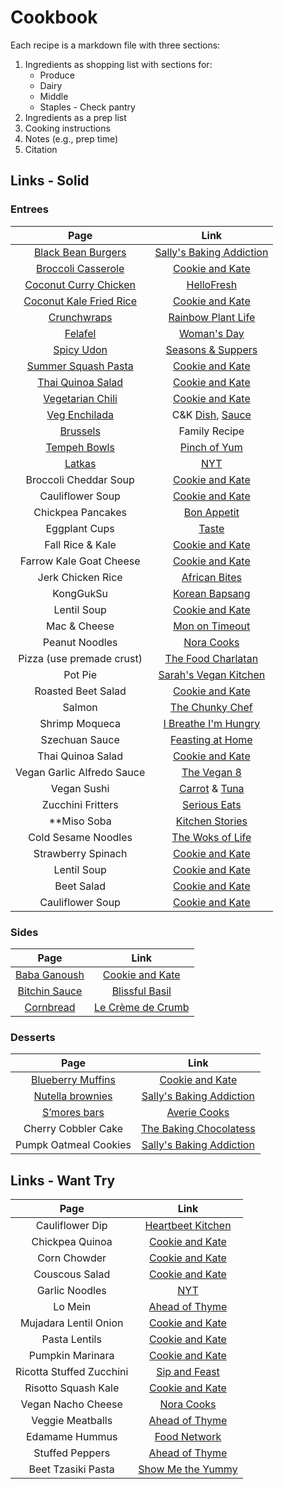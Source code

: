 # Cookbook

Each recipe is a markdown file with three sections:

1. Ingredients as shopping list with sections for:
    - Produce
    - Dairy
    - Middle
    - Staples - Check pantry
2. Ingredients as a prep list
3. Cooking instructions
4. Notes (e.g., prep time)
5. Citation

## Links - Solid

### Entrees

| Page | Link |
| :--: | :--: |
| [Black Bean Burgers](./1_Entrees/BlackBeanBurgers.md) | [Sally's Baking Addiction](https://sallysbakingaddiction.com/best-black-bean-burgers/) |
| [Broccoli Casserole](./1_Entrees/BroccoliQuinoaCassarole.md) | [Cookie and Kate](https://cookieandkate.com/better-broccoli-casserole-recipe/) |
| [Coconut Curry Chicken](./1_Entrees/CoconutCurry.md) | [HelloFresh](https://www.hellofresh.com/recipes/coconut-curry-chicken-5f0e135dc0902c28ff563aa3) |
| [Coconut Kale Fried Rice](./1_Entrees/CoconutKaleRice.md) | [Cookie and Kate](https://cookieandkate.com/spicy-kale-and-coconut-fried-rice/#tasty-recipes-23595-jump-target) |
| [Crunchwraps](./1_Entrees/Crunchwraps.md) | [Rainbow Plant Life](https://rainbowplantlife.com/the-best-vegan-crunchwrap-supreme/) |
| [Felafel](./1_Entrees/Falafel.md) | [Woman's Day](https://www.womansday.com/food-recipes/a32676061/chickpea-spinach-and-quinoa-patties-recipe/) |
| [Spicy Udon](./1_Entrees/Udon.md) | [Seasons & Suppers](https://www.seasonsandsuppers.ca/15-minute-spicy-udon-vegetable-stir-fry/#recipe) |
| [Summer Squash Pasta](./1_Entrees/SummerSquashPasta.md) | [Cookie and Kate](https://cookieandkate.com/creamy-cherry-tomato-summer-squash-pasta/) |
| [Thai Quinoa Salad](./1_Entrees/ThaiQuinoaSalad.md) | [Cookie and Kate](https://cookieandkate.com/thai-peanut-quinoa-salad-recipe/) |
| [Vegetarian Chili](./1_Entrees/VegetarianChili.md) | [Cookie and Kate](https://cookieandkate.com/vegetarian-chili-recipe/) |
| [Veg Enchilada](./1_Entrees/VegetarianEnchiladas.md) | C&K [Dish](https://cookieandkate.com/vegetarian-enchiladas-recipe/), [Sauce](https://cookieandkate.com/enchilada-sauce-recipe/) |
| [Brussels](./1_Entrees/Brussels.md) | Family Recipe |
| [Tempeh Bowls](./1_Entrees/TempehBowls.md) | [Pinch of Yum](https://pinchofyum.com/fall-favorite-maple-mustard-tempeh-bowls) |
| [Latkas](./1_Entrees/Latkas.md) | [NYT](https://cooking.nytimes.com/recipes/1015533-classic-potato-latkes) |
| Broccoli Cheddar Soup | [Cookie and Kate](https://cookieandkate.com/broccoli-cheese-soup-recipe/#tasty-recipes-35739-jump-target) |
| Cauliflower Soup | [Cookie and Kate](https://cookieandkate.com/creamy-roasted-cauliflower-soup-recipe/) |
| Chickpea Pancakes | [Bon Appetit](https://www.bonappetit.com/recipe/chickpea-pancakes-with-greens-and-cheese) |
| Eggplant Cups | [Taste](https://www.taste.com.au/recipes/individual-eggplant-parmigiana/gvwiks4a) |
| Fall Rice \& Kale | [Cookie and Kate](https://cookieandkate.com/butternut-squash-wild-rice-stuffing-recipe/) |
| Farrow Kale Goat Cheese | [Cookie and Kate](https://cookieandkate.com/farro-kale-goat-cheese-salad-recipe/) |
| Jerk Chicken Rice | [African Bites](https://www.africanbites.com/one-pot-caribbean-jerk-chicken-rice/) |
| KongGukSu | [Korean Bapsang](https://www.koreanbapsang.com/kongguksu-chilled-soy-milk-noodle-soup/) |
| Lentil Soup | [Cookie and Kate](https://cookieandkate.com/best-lentil-soup-recipe/) |
| Mac & Cheese | [Mon on Timeout](https://www.momontimeout.com/best-homemade-baked-mac-and-cheese-recipe/) |
| Peanut Noodles | [Nora Cooks](https://www.noracooks.com/peanut-noodles/) |
| Pizza (use premade crust) | [The Food Charlatan](https://thefoodcharlatan.com/homemade-pizza-recipe/) |
| Pot Pie | [Sarah's Vegan Kitchen](https://sarahsvegankitchen.com/recipes/vegan-chicken-pot-pie/) |
| Roasted Beet Salad | [Cookie and Kate](https://cookieandkate.com/roasted-beet-salad-recipe/) |
| Salmon | [The Chunky Chef](https://www.thechunkychef.com/baked-crusted-dijon-salmon/) |
| Shrimp Moqueca | [I Breathe I'm Hungry](https://www.ibreatheimhungry.com/brazilian-shrimp-stew-moqueca-de/) |
| Szechuan Sauce | [Feasting at Home](https://www.feastingathome.com/chinese-eggplant/) |
| Thai Quinoa Salad | [Cookie and Kate](https://cookieandkate.com/thai-peanut-quinoa-salad-recipe/) |
| Vegan Garlic Alfredo Sauce | [The Vegan 8](https://thevegan8.com/vegan-garlic-alfredo-sauce/) |
| Vegan Sushi | [Carrot](https://www.theedgyveg.com/2020/01/07/vegan-smoked-salmon/) \& [Tuna](https://veganvvocals.com/2021/08/13/vegan-tuna-sushi/) |
| Zucchini Fritters | [Serious Eats](https://www.seriouseats.com/kolokithokeftedes-greek-zucchini-fritters-with-tzatziki-recipe) |
| \*\*Miso Soba | [Kitchen Stories](https://www.kitchenstories.com/en/recipes/soba-noodles-with-miso-marinated-tofu-and-vegetables) |
| Cold Sesame Noodles | [The Woks of Life](https://thewoksoflife.com/cold-sesame-noodles/) |
| Strawberry Spinach | [Cookie and Kate](https://cookieandkate.com/strawberry-and-spinach-salad-with-quinoa-and-goat-cheese/) |
| Lentil Soup | [Cookie and Kate](https://cookieandkate.com/best-lentil-soup-recipe/) |
| Beet Salad | [Cookie and Kate](https://cookieandkate.com/roasted-beet-salad-recipe/#tasty-recipes-38117-jump-target) |
| Cauliflower Soup | [Cookie and Kate](https://cookieandkate.com/creamy-roasted-cauliflower-soup-recipe/) |

<!--
| [Broccoli Cheddar Soup](./1_Entrees/BroccoliCheddarSoup.md) | [Cookie and Kate](https://cookieandkate.com/broccoli-cheese-soup-recipe/#tasty-recipes-35739-jump-target) |
| [Cauliflower Soup](./1_Entrees/CauliflowerSoup.md) | [Cookie and Kate](https://cookieandkate.com/creamy-roasted-cauliflower-soup-recipe/) |
| [Chickpea pancakes](./1_Entrees/Chickpeapancakes.md) | [Bon Appetit](https://www.bonappetit.com/recipe/chickpea-pancakes-with-greens-and-cheese) |
| [Eggplant Cups](./1_Entrees/EggplantCups.md) | [Taste](https://www.taste.com.au/recipes/individual-eggplant-parmigiana/gvwiks4a) |
| [Fall Rice \& Kale](./1_Entrees/FallRiceKale.md) | [Cookie and Kate](https://cookieandkate.com/butternut-squash-wild-rice-stuffing-recipe/) |
| [Farrow Kale Goat Cheese](./1_Entrees/FarrowKaleGoatCheese.md) | [Cookie and Kate](https://cookieandkate.com/farro-kale-goat-cheese-salad-recipe/) |
| [Jerk Chicken Rice](./1_Entrees/JerkChickenRice.md) | [African Bites](https://www.africanbites.com/one-pot-caribbean-jerk-chicken-rice/) |
| [KongGukSu](./1_Entrees/KongGukSu.md) | [Korean Bapsang](https://www.koreanbapsang.com/kongguksu-chilled-soy-milk-noodle-soup/) |
| [Lentil Soup](./1_Entrees/LentilSoup.md) | [Cookie and Kate](https://cookieandkate.com/best-lentil-soup-recipe/) |
| [Mac & Cheese](./1_Entrees/MacCheese.md) | [Mom on Timeout](https://www.momontimeout.com/best-homemade-baked-mac-and-cheese-recipe/) |
| [Peanut Noodles](./1_Entrees/PeanutNoodles.md) | [Nora Cooks](https://www.noracooks.com/peanut-noodles/) |
| [Pizza (use premade crust)](./1_Entrees/Pizza.md) | [The Food Charlatan](https://thefoodcharlatan.com/homemade-pizza-recipe/) |
| [Pot Pie](./1_Entrees/PotPie.md) | [Sarah's Vegan Kitchen](https://sarahsvegankitchen.com/recipes/vegan-chicken-pot-pie/) |
| [Roasted Beet Salad](./1_Entrees/RoastedBeetSalad.md) | [Cookie and Kate](https://cookieandkate.com/roasted-beet-salad-recipe/) |
| [Salmon](./1_Entrees/Salmon.md) | [The Chunky Chef](https://www.thechunkychef.com/baked-crusted-dijon-salmon/) |
| [Shrimp Moqueca](./1_Entrees/ShrimpMoqueca.md) | [I Breathe I'm Hungry](https://www.ibreatheimhungry.com/brazilian-shrimp-stew-moqueca-de/) |
| [Szechuan Sauce](./1_Entrees/SzechuanSauce.md) | [Feasting at Home](https://www.feastingathome.com/chinese-eggplant/) |
| [Thai Quinoa Salad](./1_Entrees/ThaiQuinoaSalad.md) | [Cookie and Kate](https://cookieandkate.com/thai-peanut-quinoa-salad-recipe/) |
| [Vegan Garlic Alfredo Sauce](./1_Entrees/VeganGarlicAlfredoSauce.md) | [The Vegan 8](https://thevegan8.com/vegan-garlic-alfredo-sauce/) |
| [Vegan Sushi](./1_Entrees/VeganSushi.md) | [Carrot](https://www.theedgyveg.com/2020/01/07/vegan-smoked-salmon/) \& [Tuna](https://veganvvocals.com/2021/08/13/vegan-tuna-sushi/) |
| [Zucchini Fritters](./1_Entrees/ZucchiniFritters.md) | [Serious Eats](https://www.seriouseats.com/kolokithokeftedes-greek-zucchini-fritters-with-tzatziki-recipe) |
| [Miso Soba](./1_Entrees/MisoSoba.md) | [Kitchen Stories](https://www.kitchenstories.com/en/recipes/soba-noodles-with-miso-marinated-tofu-and-vegetables) |
| [Cold Sesame Noodles](./1_Entrees/ColdSesameNoodles.md) | [The Woks of Life](https://thewoksoflife.com/cold-sesame-noodles/) |
| [Strawberry Spinach](./1_Entrees/StrawberrySpinach.md) | [Cookie and Kate](https://cookieandkate.com/strawberry-and-spinach-salad-with-quinoa-and-goat-cheese/) |
| [Lentil Soup](./1_Entrees/LentiSoup.md) | [Cookie and Kate](https://cookieandkate.com/best-lentil-soup-recipe/) |
| [Beet Salad](./1_Entrees/BeetSalad.md) | [Cookie and Kate](https://cookieandkate.com/roasted-beet-salad-recipe/#tasty-recipes-38117-jump-target) |
| [Cauliflower Soup](./1_Entrees/CauliflowerSoup.md) | [Cookie and Kate](https://cookieandkate.com/creamy-roasted-cauliflower-soup-recipe/) |
-->

### Sides

| Page | Link |
| :--: | :--: |
| [Baba Ganoush](./1_Entrees/BabaGanoush.md) | [Cookie and Kate](https://cookieandkate.com/epic-baba-ganoush-recipe/#tasty-recipes-26511-jump-target) |
| [Bitchin Sauce](./2_Sides/BitchinDip.md) | [Blissful Basil](https://www.blissfulbasil.com/bitchin-sauce-copycat/#wprm-recipe-container-30640) |
| [Cornbread](./2_Sides/Cornbread.md) | [Le Crème de Crumb](https://www.lecremedelacrumb.com/best-super-moist-cornbread/#wprm-recipe-container-27011) |

### Desserts

| Page | Link |
| :--: | :--: |
| [Blueberry Muffins](./3_Desserts/BlueberryMuffins.md) | [Cookie and Kate](https://cookieandkate.com/healthy-blueberry-muffins/) |
| [Nutella brownies](./3_Desserts/NutellaBrownies.md) | [Sally's Baking Addiction](https://sallysbakingaddiction.com/nutella-brownies/) |
| [S’mores bars](./3_Desserts/SmoresBars.md) | [Averie Cooks](https://www.averiecooks.com/soft-and-gooey-loaded-smores-bars/#mv-creation-778-jtr) |
| Cherry Cobbler Cake | [The Baking Chocolatess](https://www.thebakingchocolatess.com/sour-cherry-cobbler-coffee-cake/) |
| Pumpk Oatmeal Cookies | [Sally's Baking Addiction](https://sallysbakingaddiction.com/chewy-pumpkin-oatmeal-chocolate-chip-cookies/#tasty-recipes-67515) |

<!--
| [Cherry Cobbler Cake](./3_Desserts/CherryCobblerCake.md) | [The Baking Chocolatess](https://www.thebakingchocolatess.com/sour-cherry-cobbler-coffee-cake/) |
| [Pumpk Oatmeal Cookies](./3_Desserts/PumpkOatmealCookies.md) | [Sally's Baking Addiction](https://sallysbakingaddiction.com/chewy-pumpkin-oatmeal-chocolate-chip-cookies/#tasty-recipes-67515) |
-->

## Links - Want Try

| Page | Link |
| :--: | :--: |
| Cauliflower Dip | [Heartbeet Kitchen](https://heartbeetkitchen.com/creamy-roasted-cauliflower-dip/) |
| Chickpea Quinoa | [Cookie and Kate](https://cookieandkate.com/herbed-quinoa-chickpea-salad-recipe/) |
| Corn Chowder | [Cookie and Kate](https://cookieandkate.com/vegetarian-corn-chowder-recipe/) |
| Couscous Salad | [Cookie and Kate](https://cookieandkate.com/mediterranean-couscous-salad-recipe/) |
| Garlic Noodles | [NYT](https://cooking.nytimes.com/recipes/1023012-san-francisco-style-vietnamese-american-garlic-noodles) |
| Lo Mein | [Ahead of Thyme](https://www.aheadofthyme.com/2017/04/easy-15-minute-lo-mein/) |
| Mujadara Lentil Onion | [Cookie and Kate](https://cookieandkate.com/mujaddara-recipe/) |
| Pasta Lentils | [Cookie and Kate](https://cookieandkate.com/hearty-spaghetti-with-lentils-marinara/) |
| Pumpkin Marinara | [Cookie and Kate](https://cookieandkate.com/creamy-pumpkin-marinara-recipe/) |
| Ricotta Stuffed Zucchini | [Sip and Feast](https://www.sipandfeast.com/ricotta-stuffed-zucchini/#recipe) |
| Risotto Squash Kale | [Cookie and Kate](https://cookieandkate.com/steel-cut-oat-risotto-recipe/) |
| Vegan Nacho Cheese | [Nora Cooks](https://www.noracooks.com/easy-vegan-nacho-cheese-sauce/) |
| Veggie Meatballs | [Ahead of Thyme](https://www.aheadofthyme.com/2016/03/quinoa-cauliflower-and-chickpea-vegetarian-meatballs-with-tahini-sauce/) |
| Edamame Hummus | [Food Network](https://www.foodnetwork.com/recipes/food-network-kitchen/edamame-hummus-recipe-1928183) |
| Stuffed Peppers | [Ahead of Thyme](https://www.aheadofthyme.com/easy-vegan-stuffed-bell-peppers/) |
| Beet Tzasiki Pasta | [Show Me the Yummy](https://showmetheyummy.com/beet-pasta-recipe/) |
